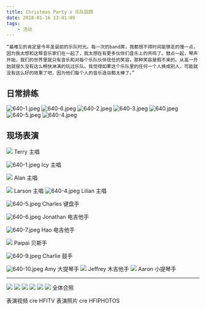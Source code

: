 ```yaml
---
title: Christmas Party x 乐队回顾
date: 2018-01-16 13:01:09
tags: 
    - 活动
---
```



    “最难忘的肯定是今年圣诞前的乐队时光。每一次的band房，我都恨不得时间能够走的慢一点，因为我太想和这帮音乐家们在一起了，我太想在有更多伙伴们音乐上的共鸣了。鼓点一起，琴声开始，我们的世界里就只有音乐和对每个乐队伙伴信任的笑容，那种笑容是假不来的。从高一开始就很久没有这么畅快淋漓的玩过乐队。我觉得如果这个乐队里的任何一个人换成别人，可能就没有这么好的效果了吧，因为他们每个人的音乐造诣都太棒了。”

<!-- more -->
## 日常排练
![640-1.jpeg](https://i.loli.net/2019/08/22/rXsSlo59LTgbwRi.jpg)
![640-6.jpeg](https://i.loli.net/2019/08/22/6ZbNGmgctr7Hd9u.jpg)
![640-2.jpeg](https://i.loli.net/2019/08/22/lcJQZGrE3wN8pBj.jpg)
![640-3.jpeg](https://i.loli.net/2019/08/22/FcHsb38GuRlBIrx.jpg)
![640.jpeg](https://i.loli.net/2019/08/22/mkZy5i3RV1rbswN.jpg)
![640-5.jpeg](https://i.loli.net/2019/08/22/VkIqvO6o4g3BK9X.jpg)
![640-4.jpeg](https://i.loli.net/2019/08/22/Mxiy7c9Zql5a6nw.jpg)









## 现场表演

![](http://ww3.sinaimg.cn/large/006y8mN6ly1g68jv3kqw8j30m80fe74k.jpg)
Terry 主唱

![640-1.jpeg](https://i.loli.net/2019/08/22/dNnx3wlhSHugpeA.jpg)
Icy 主唱

<a href="https://sm.ms/image/lZx4yTdmFtw9U1D" target="_blank"><img src="https://i.loli.net/2019/08/22/lZx4yTdmFtw9U1D.jpg" ></a>
Alan 主唱

![](http://ww3.sinaimg.cn/large/006y8mN6ly1g68jvoonhjj30i50m80tq.jpg)
Larson 主唱
![640-4.jpeg](https://i.loli.net/2019/08/22/Q7fYoEArK9Bwig1.jpg)
Lilian 主唱

![640-5.jpeg](https://i.loli.net/2019/08/22/HoihfDuw8SdlIx4.jpg)
Charles 键盘手

![640-6.jpeg](https://i.loli.net/2019/08/22/U6yvzbke5VtFmw3.jpg)
Jonathan 电吉他手

![640-7.jpeg](https://i.loli.net/2019/08/22/5sCDgneItkPO7Ya.jpg)
Hao 电吉他手

![](http://ww3.sinaimg.cn/large/006y8mN6ly1g68jwkbvdgj30gk0m8abp.jpg)
Paipai 贝斯手

![640-9.jpeg](https://i.loli.net/2019/08/22/o7WjzI4JK2XYCfT.jpg)
Charlie 鼓手

![640-10.jpeg](https://i.loli.net/2019/08/22/nBweoqiMf5AIxyY.jpg)
Amy 大提琴手
![](http://ww1.sinaimg.cn/large/006y8mN6ly1g68jp768lcj30u01gwgsq.jpg)
Jeffrey 木吉他手
![](http://ww1.sinaimg.cn/large/006y8mN6ly1g68jp8oa1mj30n50t2ae1.jpg)
Aaron 小提琴手

-----------
![](http://ww4.sinaimg.cn/large/006y8mN6ly1g68jp9g82ij30m80gwmyn.jpg)
![](http://ww3.sinaimg.cn/large/006y8mN6ly1g68jpa6odej30m80ejabe.jpg)
![](http://ww2.sinaimg.cn/large/006y8mN6ly1g68jpau9ylj30m80et0t4.jpg)
![](http://ww1.sinaimg.cn/large/006y8mN6ly1g68jpbkljdj30m80etq46.jpg)
![](http://ww1.sinaimg.cn/large/006y8mN6ly1g68jpct4s9j30m80gi3zr.jpg)
![](http://ww4.sinaimg.cn/large/006y8mN6ly1g68jpf5urej30u00k10uy.jpg)
全体合照







表演视频 cre HFITV
表演照片 cre HFIPHOTOS
